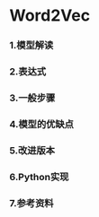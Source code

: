 # Word2Vec

### 1.模型解读

 ### 2.表达式

### 3.一般步骤

### 4.模型的优缺点

### 5.改进版本

### 6.Python实现

### 7.参考资料

